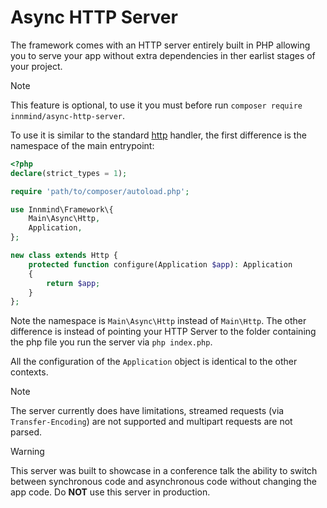 # Async HTTP Server

The framework comes with an HTTP server entirely built in PHP allowing you to serve your app without extra dependencies in ther earlist stages of your project.

> [!NOTE]
> This feature is optional, to use it you must before run `composer require innmind/async-http-server`.

To use it is similar to the standard [http](../http.md) handler, the first difference is the namespace of the main entrypoint:

```php
<?php
declare(strict_types = 1);

require 'path/to/composer/autoload.php';

use Innmind\Framework\{
    Main\Async\Http,
    Application,
};

new class extends Http {
    protected function configure(Application $app): Application
    {
        return $app;
    }
};
```

Note the namespace is `Main\Async\Http` instead of `Main\Http`. The other difference is instead of pointing your HTTP Server to the folder containing the php file you run the server via `php index.php`.

All the configuration of the `Application` object is identical to the other contexts.

> [!NOTE]
>The server currently does have limitations, streamed requests (via `Transfer-Encoding`) are not supported and multipart requests are not parsed.

> [!WARNING]
> This server was built to showcase in a conference talk the ability to switch between synchronous code and asynchronous code without changing the app code. Do **NOT** use this server in production.
